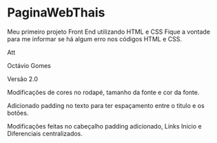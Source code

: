 # PaginaWebThais
Meu primeiro projeto Front End utilizando HTML e CSS
Fique a vontade para me informar se há algum erro nos códigos HTML e CSS.

Att

Octávio Gomes


Versão 2.0

Modificações de cores no rodapé, tamanho da fonte e cor da fonte.

Adicionado padding no texto para ter espaçamento entre o titulo e os botões.

Modificações feitas no cabeçalho padding adicionado, Links Inicio e Diferenciais centralizados.
